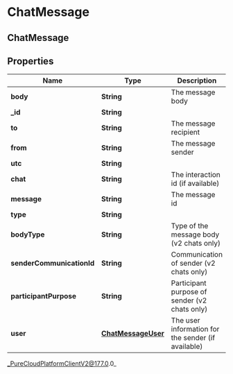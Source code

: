 # ChatMessage

## ChatMessage

## Properties

|Name | Type | Description | Notes|
|------------ | ------------- | ------------- | -------------|
| **body** | **String** | The message body | [optional] |
| **_id** | **String** |  | [optional] |
| **to** | **String** | The message recipient | [optional] |
| **from** | **String** | The message sender | [optional] |
| **utc** | **String** |  | [optional] |
| **chat** | **String** | The interaction id (if available) | [optional] |
| **message** | **String** | The message id | [optional] |
| **type** | **String** |  | [optional] |
| **bodyType** | **String** | Type of the message body (v2 chats only) | [optional] |
| **senderCommunicationId** | **String** | Communication of sender (v2 chats only) | [optional] |
| **participantPurpose** | **String** | Participant purpose of sender (v2 chats only) | [optional] |
| **user** | [**ChatMessageUser**](ChatMessageUser) | The user information for the sender (if available) | [optional] |



_PureCloudPlatformClientV2@177.0.0_
